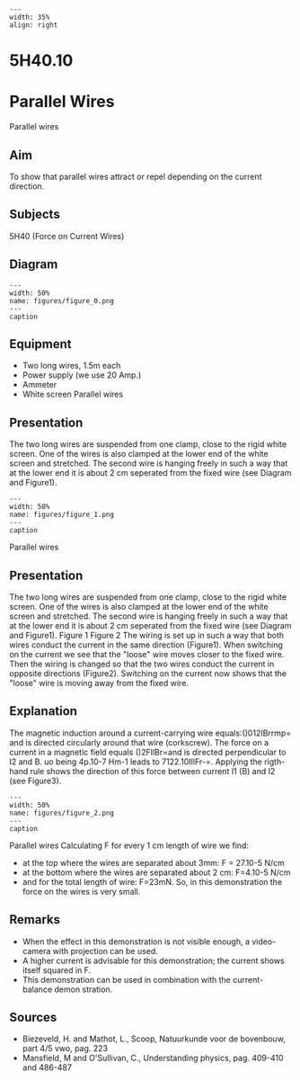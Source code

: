 
```{figure} /figures/busy.png
---
width: 35%
align: right
```
# 5H40.10 
  # Parallel Wires 
 Parallel wires   
  
## Aim   
 To show that parallel wires attract or repel depending on the current direction.    
  
## Subjects   
 5H40 (Force on Current Wires)   
  
## Diagram   
   
```{figure} figures/figure_0.png  
---  
width: 50%  
name: figures/figure_0.png  
---  
caption  
``` 
      
  
## Equipment   
 
 *  Two long wires, 1.5m each 
 *  Power supply (we use 20 Amp.) 
 *  Ammeter 
 *  White screen Parallel wires
    
  
## Presentation   
 The two long wires are suspended from one clamp, close to the rigid white screen. One of the wires is also clamped at the lower end of the white screen and stretched. The second wire is hanging freely in such a way that at the lower end it is about 2 cm seperated from the fixed wire (see Diagram and Figure1).      
```{figure} figures/figure_1.png  
---  
width: 50%  
name: figures/figure_1.png  
---  
caption  
``` 
 Parallel wires    
  
## Presentation   
 The two long wires are suspended from one clamp, close to the rigid white screen. One of the wires is also clamped at the lower end of the white screen and stretched. The second wire is hanging freely in such a way that at the lower end it is about 2 cm seperated from the fixed wire (see Diagram and Figure1).     Figure 1 Figure 2  The wiring is set up in such a way that both wires conduct the current in the same direction (Figure1). When switching on the current we see that the "loose" wire moves closer to the fixed wire. Then the wiring is changed so that the two wires conduct the current in opposite directions (Figure2). Switching on the current now shows that the "loose" wire is moving away from the fixed wire.    
  
## Explanation   
 The magnetic induction around a current-carrying wire equals:()012IBrrmp= and is directed circularly around that wire (corkscrew). The force on a current in a magnetic field equals ()2FIlBr=and is directed perpendicular to I2 and B. uo being 4p.10-7 Hm-1 leads to 7122.10IIlFr-=. Applying the rigth-hand rule shows the direction of this force between current I1 (B) and I2 (see Figure3).      
```{figure} figures/figure_2.png  
---  
width: 50%  
name: figures/figure_2.png  
---  
caption  
``` 
 Parallel wires    Calculating F for every 1 cm length of wire we find: 
 *  at the top where the wires are separated about 3mm: F = 27.10-5 N/cm  
 *  at the bottom where the wires are separated about 2 cm: F=4.10-5 N/cm 
 *  and for the total length of wire: F=23mN. So, in this demonstration the force on the wires is very small.
    
  
## Remarks   
 
 *  When the effect in this demonstration is not visible enough, a video-camera with projection can be used. 
 *  A higher current is advisable for this demonstration; the current shows itself squared in F. 
 *  This demonstration can be used in combination with the current-balance demon
stration.   
  
## Sources   
 
 *  Biezeveld, H. and Mathot, L., Scoop, Natuurkunde voor de bovenbouw, part 4/5 vwo, pag. 223 
 *  Mansfield, M and O'Sullivan, C., Understanding physics, pag. 409-410 and 486-487
  
